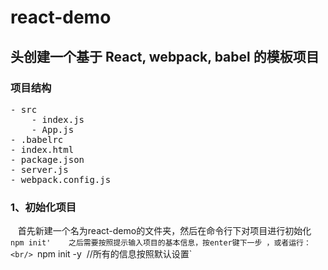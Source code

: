 react-demo
====
头创建一个基于 React, webpack, babel 的模板项目
-------
### 项目结构
<pre>
- src
    - index.js
    - App.js
- .babelrc
- index.html
- package.json
- server.js
- webpack.config.js
</pre>
### 1、初始化项目
    首先新建一个名为react-demo的文件夹，然后在命令行下对项目进行初始化<br/>
`npm init'
    之后需要按照提示输入项目的基本信息，按enter键下一步 ，或者运行：<br/>
`npm init -y  //所有的信息按照默认设置`

